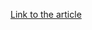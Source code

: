 [Link to the article](https://thehackernews.com/2025/02/soc-30-evolution-of-soc-and-how-ai-is.html)
